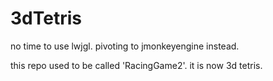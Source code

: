 # 3dTetris
no time to use lwjgl. pivoting to jmonkeyengine instead.

this repo used to be called 'RacingGame2'. it is now 3d tetris.
